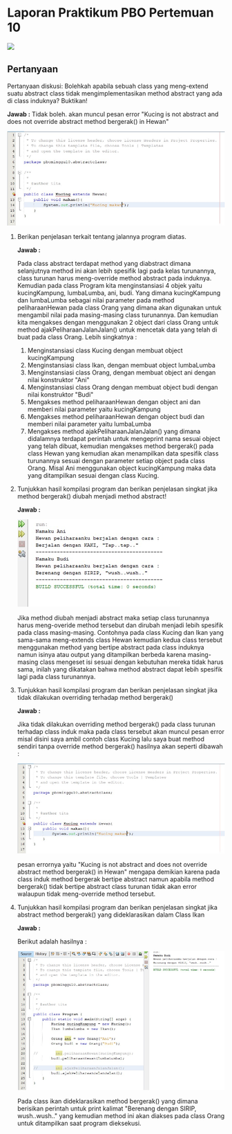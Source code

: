 # Laporan Praktikum PBO Pertemuan 10
![](img/dmd.jpg)


## Pertanyaan
Pertanyaan diskusi:
Bolehkah apabila sebuah class yang meng-extend suatu abstract class tidak
mengimplementasikan method abstract yang ada di class induknya? Buktikan!
    
**Jawab :**
Tidak boleh. akan muncul pesan error "Kucing is not abstract and does not override abstract method bergerak() in Hewan"


![](img/15.jpg)


1. Berikan penjelasan terkait tentang jalannya program diatas. 

    **Jawab :**

    Pada class abstract terdapat method yang diabstract dimana selanjutnya method ini akan lebih spesifik lagi pada kelas turunannya, class turunan harus meng-override method abstract pada induknya. Kemudian pada class Program kita menginstansiasi 4 objek yaitu kucingKampung, lumbaLumba, ani, budi. Yang dimana kucingKampung dan lumbaLumba sebagai nilai parameter pada method peliharaanHewan pada class Orang yang dimana akan digunakan untuk mengambil nilai pada masing-masing class turunannya. Dan kemudian kita mengakses dengan menggunakan 2 object dari class Orang untuk method ajakPeliharaanJalanJalan() untuk mencetak data yang telah di buat pada class Orang. Lebih singkatnya :
    
    1. Menginstansiasi class Kucing dengan membuat object kucingKampung
    2. Menginstansiasi class Ikan, dengan membuat object lumbaLumba
    3. Menginstansiasi class Orang, dengan membuat object ani dengan nilai konstruktor "Ani"
    4. Menginstansiasi class Orang dengan membuat object budi dengan nilai konstruktor "Budi"
    5. Mengakses method peliharaanHewan dengan object ani dan memberi nilai parameter yaitu kucingKampung
    6. Mengakses method peliharaanHewan dengan object budi dan memberi nilai parameter yaitu lumbaLumba
    7. Mengakses method ajakPeliharaanJalanJalan() yang dimana didalamnya terdapat perintah untuk mengeprint nama sesuai object yang telah dibuat, kemudian mengakses method bergerak() pada class Hewan yang kemudian akan menampilkan data spesifik class turunannya sesuai dengan parameter setiap object pada class Orang. Misal Ani menggunakan object kucingKampung maka data yang ditampilkan sesuai dengan class Kucing.

2. Tunjukkan hasil kompilasi program dan berikan penjelasan singkat jika method
bergerak() diubah menjadi method abstract!

    **Jawab :**


    ![](img/output.jpg)


    Jika method diubah menjadi abstract maka setiap class turunannya harus meng-overide method tersebut dan dirubah menjadi lebih spesifik pada class masing-masing. Contohnya pada class Kucing dan Ikan yang sama-sama meng-extends class Hewan kemudian kedua class tersebut menggunakan method yang bertipe abstract pada class induknya namun isinya atau output yang ditampilkan berbeda karena masing-masing class mengeset isi sesuai dengan kebutuhan mereka tidak harus sama, inilah yang dikatakan bahwa method abstract dapat lebih spesifik lagi pada class turunannya.

3. Tunjukkan hasil kompilasi program dan berikan penjelasan singkat jika tidak dilakukan
overriding terhadap method bergerak()

    **Jawab :**

    Jika tidak dilakukan overriding method bergerak() pada class turunan terhadap class induk maka pada class tersebut akan muncul pesan error misal disini saya ambil contoh class Kucing lalu saya buat method sendiri tanpa override method bergerak() hasilnya akan seperti dibawah : 
    
    
    ![](img/15.jpg)


    pesan errornya yaitu "Kucing is not abstract and does not override abstract method bergerak() in Hewan" mengapa demikian karena pada class induk method bergerak bertipe abstract namun apabila method bergerak() tidak bertipe abstract class turunan tidak akan error walaupun tidak meng-override method tersebut.

4. Tunjukkan hasil kompilasi program dan berikan penjelasan singkat jika abstract method
bergerak() yang dideklarasikan dalam Class Ikan

    **Jawab :**


    Berikut adalah hasilnya :


    ![](img/ikan.jpg)


    Pada class ikan dideklarasikan method bergerak() yang dimana berisikan perintah untuk print kalimat "Berenang dengan SIRIP, wush..wush.." yang kemudian method ini akan diakses pada class Orang untuk ditampilkan saat program dieksekusi.